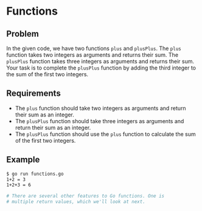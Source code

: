 # Functions

## Problem

In the given code, we have two functions `plus` and `plusPlus`. The `plus` function takes two integers as arguments and returns their sum. The `plusPlus` function takes three integers as arguments and returns their sum. Your task is to complete the `plusPlus` function by adding the third integer to the sum of the first two integers.

## Requirements

- The `plus` function should take two integers as arguments and return their sum as an integer.
- The `plusPlus` function should take three integers as arguments and return their sum as an integer.
- The `plusPlus` function should use the `plus` function to calculate the sum of the first two integers.

## Example

```sh
$ go run functions.go
1+2 = 3
1+2+3 = 6

# There are several other features to Go functions. One is
# multiple return values, which we'll look at next.
```
